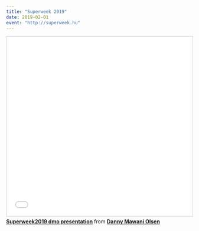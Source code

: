 ```yaml
---
title: "Superweek 2019"
date: 2019-02-01
event: "http://superweek.hu"
---
```


<iframe src="//www.slideshare.net/slideshow/embed_code/key/28qsnfrw9J3zHF" width="595" height="485" frameborder="0" marginwidth="0" marginheight="0" scrolling="no" style="border:1px solid #CCC; border-width:1px; margin-bottom:5px; max-width: 100%;" allowfullscreen> </iframe> <div style="margin-bottom:5px"> <strong> <a href="//www.slideshare.net/DannyMawaniOlsen/superweek2019-dmo-presentation" title="Superweek2019 dmo presentation" target="_blank">Superweek2019 dmo presentation</a> </strong> from <strong><a href="https://www.slideshare.net/DannyMawaniOlsen" target="_blank">Danny Mawani Olsen</a></strong> </div>
